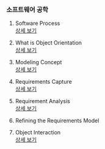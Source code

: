 ### 소프트웨어 공학

1. Software Process  
[상세 보기](https://github.com/Donsworkout/cs_wiki/blob/master/software_engineering/software_process.md)

2. What is Object Orientation  
[상세 보기](https://github.com/Donsworkout/cs_wiki/blob/master/software_engineering/4_object_orientation.md)

3. Modeling Concept  
[상세 보기](https://github.com/Donsworkout/cs_wiki/blob/master/software_engineering/5_modeling_concept.md)

4. Requirements Capture  
[상세 보기](https://github.com/Donsworkout/cs_wiki/blob/master/software_engineering/6_requirements_capture.md)

7. Requirement Analysis  
[상세 보기](https://github.com/Donsworkout/cs_wiki/blob/master/software_engineering/7_requirement_analysis.md)

8. Refining the Requirements Model 

9. Object Interaction  
[상세 보기](https://github.com/Donsworkout/cs_wiki/blob/master/software_engineering/9_object_interaction.md)
